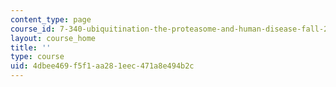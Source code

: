 ```yaml
---
content_type: page
course_id: 7-340-ubiquitination-the-proteasome-and-human-disease-fall-2004
layout: course_home
title: ''
type: course
uid: 4dbee469-f5f1-aa28-1eec-471a8e494b2c
---
```

